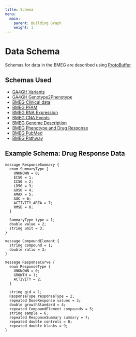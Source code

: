 ```yaml
---
title: Schema
menu:
  main:
    parent: Building Graph
    weight: 1
---
```


# Data Schema

Schemas for data in the BMEG are described using [ProtoBuffer](https://developers.google.com/protocol-buffers/)

## Schemas Used

 - [GA4GH Variants](https://github.com/ga4gh/ga4gh-schemas/blob/master/src/main/proto/ga4gh/variants.proto)
 - [GA4GH Genotype2Phenotype](https://github.com/ga4gh/ga4gh-schemas/blob/master/src/main/proto/ga4gh/genotype_phenotype.proto)
 - [BMEG Clinical data](https://github.com/biostream/clinical-schema/blob/master/clinical.proto)
 - [BMEG PFAM](https://github.com/biostream/pfam-schema/blob/master/pfam.proto)
 - [BMEG RNA Expression](https://github.com/biostream/rna-schema/blob/master/rna.proto)
 - [BMEG CNA Events](https://github.com/biostream/genome-schema/blob/master/cna.proto)
 - [BMEG Genome Description](https://github.com/biostream/genome-schema/blob/master/genome.proto)
 - [BMEG Phenotype and Drug Response](https://github.com/biostream/phenotype-schema/blob/master/phenotype.proto)
 - [BMEG PubMed](https://github.com/biostream/nlp-schema/blob/master/nlp.proto)
 - [BMEG Pathway](https://github.com/biostream/pathway-schema/blob/master/pathway.proto)
 
 
## Example Schema: Drug Response Data
```
message ResponseSummary {
  enum SummaryType {
    UNKNOWN = 0;
    EC50 = 1;
    IC50 = 2;
    LD50 = 3;
    GR50 = 4;
    AMAX = 5;
    AUC = 6;
    ACTIVITY_AREA = 7;
    RMSE = 8;
  }

  SummaryType type = 1;
  double value = 2;
  string unit = 3;
}

message CompoundElement {
  string compound = 1;
  double ratio = 3;
}

message ResponseCurve {
  enum ResponseType {
    UNKNOWN = 0;
    GROWTH = 1;
    ACTIVITY = 2;
  }

  string gid = 1;
  ResponseType responseType = 2;
  repeated DoseResponse values = 3;
  double growthStandard = 4;
  repeated CompoundElement compounds = 5;
  string sample = 6;
  repeated ResponseSummary summary = 7;
  repeated double controls = 8;
  repeated double blanks = 9;
}
```